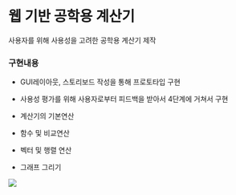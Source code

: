 # 웹 기반 공학용 계산기

사용자를 위해 사용성을 고려한 공학용 계산기 제작

### 구현내용
- GUI레이아웃, 스토리보드 작성을 통해 프로토타입 구현

- 사용성 평가를 위해 사용자로부터 피드백을 받아서 4단계에 거쳐서 구현

- 계산기의 기본연산

- 함수 및 비교연산

- 벡터 및 행렬 연산

- 그래프 그리기


<image src="https://user-images.githubusercontent.com/28249931/73920581-05db1a80-4909-11ea-94b4-a26a59038de9.png"></image>


